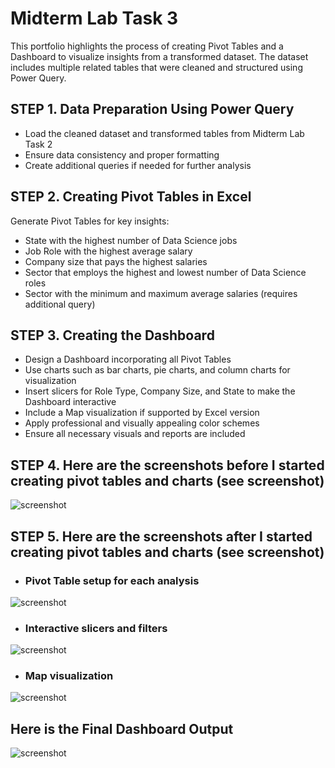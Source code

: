 # Midterm Lab Task 3
This portfolio highlights the process of creating Pivot Tables and a Dashboard to visualize insights from a transformed dataset. The dataset includes multiple related tables that were cleaned and structured using Power Query.

## STEP 1. Data Preparation Using Power Query
- Load the cleaned dataset and transformed tables from Midterm Lab Task 2
- Ensure data consistency and proper formatting
- Create additional queries if needed for further analysis

## STEP 2. Creating Pivot Tables in Excel
Generate Pivot Tables for key insights:
- State with the highest number of Data Science jobs
- Job Role with the highest average salary
- Company size that pays the highest salaries
- Sector that employs the highest and lowest number of Data Science roles
- Sector with the minimum and maximum average salaries (requires additional query)

## STEP 3. Creating the Dashboard
- Design a Dashboard incorporating all Pivot Tables
- Use charts such as bar charts, pie charts, and column charts for visualization
- Insert slicers for Role Type, Company Size, and State to make the Dashboard interactive
- Include a Map visualization if supported by Excel version
- Apply professional and visually appealing color schemes
- Ensure all necessary visuals and reports are included

## STEP 4. Here are the screenshots before I started creating pivot tables and charts (see screenshot)
![screenshot](images/Turla%20(SBRTd).png)

## STEP 5. Here are the screenshots after I started creating pivot tables and charts (see screenshot)
- ### Pivot Table setup for each analysis
![screenshot](images/Turla%20(SBRTd).png)
- ### Interactive slicers and filters
![screenshot](images/Turla%20(SBRTd).png)
- ### Map visualization
![screenshot](images/Turla%20(SBRTd).png)

## Here is the Final Dashboard Output 
![screenshot](images/Turla%20(SBRTd).png)



